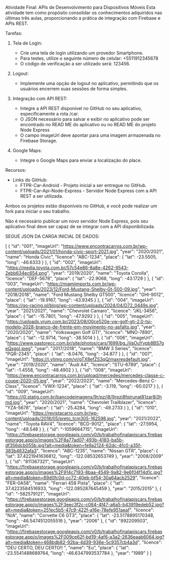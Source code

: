 Atividade Final: APIs de Desenvolvimento para Dispositivos Móveis
Esta atividade tem como propósito consolidar os conhecimentos adquiridos nas últimas três aulas, proporcionando a prática de integração com Firebase e APIs REST.

Tarefas:
1. Tela de Login:
   - Crie uma tela de login utilizando um provedor Smartphone.
   - Para testes, utilize o seguinte número de celular: +5511912345678
   - O código de verificação a ser utilizado será: 123456.

2. Logout:
   - Implemente uma opção de logout no aplicativo, permitindo que os usuários encerrem suas sessões de forma simples.

3. Integração com API REST:
   - Integre a API REST disponível no GitHub no seu aplicativo, especificamente a rota /car.
   - O JSON necessário para salvar e exibir no aplicativo pode ser encontrado no READ ME do aplicativo ou no READ ME do projeto Node Express
   - O campo imageUrl deve apontar para uma imagem armazenada no Firebase Storage.

4. Google Maps:
   - Integre o Google Maps para enviar a localização do place.

Recursos:
- Links do GitHub:
  - FTPR-Car-Android - Projeto inicial a ser entregue no GitHub.
  - FTPR-Car-Api-Node-Express - Servidor Node Express com a API REST a ser utilizada.

Ambos os projetos estão disponíveis no GitHub, e você pode realizar um fork para iniciar o seu trabalho.

Não é necessário publicar um novo servidor Node Express, pois seu aplicativo final deve ser capaz de se integrar com a API disponibilizada.

SEGUE JSON DA CARGA INICIAL DE DADOS:

[
  {
    "id": "001",
    "imageUrl": "https://www.encontracarros.com.br/wp-content/uploads/2021/01/honda-civic-sport-2021.jpg",
    "year": "2020/2021",
    "name": "Honda Civic",
    "licence": "ABC-1234",
    "place": {
      "lat": -23.5505,
      "long": -46.6333
    }
  },
  {
    "id": "002",
    "imageUrl": "https://media.toyota.com.br/57c54e86-8a8e-4262-9543-2ebb634ec654.png",
    "year": "2019/2020",
    "name": "Toyota Corolla",
    "licence": "DEF-5678",
    "place": {
      "lat": -22.9068,
      "long": -43.1729
    }
  },
  {
    "id": "003",
    "imageUrl": "https://miamiimports.com.br/wp-content/uploads/2023/12/Ford-Mustang-Shelby-Gt-500-09.jpg",
    "year": "2018/2018",
    "name": "Ford Mustang Shelby GT500",
    "licence": "GHI-9012",
    "place": {
      "lat": -19.9167,
      "long": -43.9345
    }
  },
  {
    "id": "004",
    "imageUrl": "https://go-racing.pl/blog/wp-content/uploads/2024/04/D72_0449s.jpg",
    "year": "2021/2021",
    "name": "Chevrolet Camaro",
    "licence": "JKL-3456",
    "place": {
      "lat": -15.7801,
      "long": -47.9292
    }
  },
  {
    "id": "005",
    "imageUrl": "https://uploads.vrum.com.br/2023/08/00ce520e-vw-golf-gti-2.0-tsi-modelo-2028-branco-de-frente-em-movimento-no-asfalto.jpg",
    "year": "2020/2020",
    "name": "Volkswagen Golf GTI",
    "licence": "MNO-7890",
    "place": {
      "lat": -12.9714,
      "long": -38.5014
    }
  },
  {
    "id": "006",
    "imageUrl": "https://www.pastorecc.com.br/site/photos/cars/1699/bg_iVaOuYvpb8BS7geQxgoI.jpeg",
    "year": "2017/2018",
    "name": "BMW 3 Series",
    "licence": "PQR-2345",
    "place": {
      "lat": -8.0476,
      "long": -34.877
    }
  },
  {
    "id": "007",
    "imageUrl": "https://i.ytimg.com/vi/gTX8efZS3qQ/maxresdefault.jpg",
    "year": "2019/2020",
    "name": "Audi A4",
    "licence": "STU-6789",
    "place": {
      "lat": -1.4558,
      "long": -48.4902
    }
  },
  {
    "id": "008",
    "imageUrl": "https://www.encontracarros.com.br/upload/mercedes/mercedes-classe-c-coupe-2020-05.jpg",
    "year": "2022/2023",
    "name": "Mercedes-Benz C-Class",
    "licence": "VWX-1234",
    "place": {
      "lat": -3.119,
      "long": -60.0217
    }
  },
  {
    "id": "009",
    "imageUrl": "https://i0.statig.com.br/bancodeimagens/9r/pz/j8/9rpzj8fqirunat81zar8i3hmd.jpg",
    "year": "2020/2021",
    "name": "Chevrolet Trailblazer",
    "licence": "YZA-5678",
    "place": {
      "lat": -25.4284,
      "long": -49.2733
    }
  },
  {
    "id": "010",
    "imageUrl": "https://revistacarro.com.br/wp-content/uploads/2018/05/preto_tcm305-162598.jpg",
    "year": "2021/2022",
    "name": "Toyota RAV4",
    "licence": "BCD-9012",
    "place": {
      "lat": -27.5954,
      "long": -48.548
    }
  },
    {
    "id": "-1059664715",
    "imageUrl": "https://firebasestorage.googleapis.com/v0/b/trabalhofinalapiscars.firebasestorage.app/o/images%2F8a77ad07-493b-4183-ba5b-df356dcb055b.jpg?alt=media&token=fe9a2124-62dc-4fc0-a35f-383b4632afa3",
    "licence": "ABC-1235",
    "name": "Nissan GTR",
    "place": {
      "lat": 37.4221941636812,
      "long": -122.08532653749
    },
    "year": "2008/2009"
  },
  {
    "id": "811367321",
    "imageUrl": "https://firebasestorage.googleapis.com/v0/b/trabalhofinalapiscars.firebasestorage.app/o/images%2F914c7193-8baa-4549-9a82-9e6f04f14d1c.jpg?alt=media&token=89d0fc0d-cc72-40eb-bf54-30a64acb2529",
    "licence": "FER-0A58",
    "name": "Ferrari 458 Pista",
    "place": {
      "lat": 37.4223584516933,
      "long": -122.085287645459
    },
    "year": "2015/2015"
  },
  {
    "id": "-582579121",
    "imageUrl": "https://firebasestorage.googleapis.com/v0/b/trabalhofinalapiscars.firebasestorage.app/o/images%2F3eec3f2c-c084-4f47-a6a5-b43919edeb52.jpg?alt=media&token=251ec5b5-47c9-422f-a16e-78efe951aeaf",
    "licence": "N/A",
    "name": "Corvette C6 GT3",
    "place": {
      "lat": -23.5178895170348,
      "long": -46.5474512055516
    },
    "year": "2006"
  },
  {
    "id": "892209503",
    "imageUrl": "https://firebasestorage.googleapis.com/v0/b/trabalhofinalapiscars.firebasestorage.app/o/images%2F009ce62f-bd19-4af6-a3a2-2636eaab6064.jpg?alt=media&token=468bdb82-92ba-4d39-936e-5c9357cb4a3d",
    "licence": "DEU CERTO, DEU CERTO!! ",
    "name": "Eu",
    "place": {
      "lat": -23.5541488689764,
      "long": -46.6347993537784
    },
    "year": "1989"
  }
]
